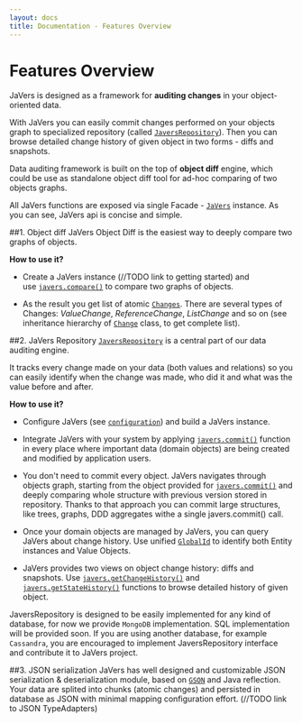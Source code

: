 ```yaml
---
layout: docs
title: Documentation - Features Overview
---
```


# Features Overview

JaVers is designed as a framework for **auditing changes** in your object-oriented data.

With JaVers you can easily commit changes performed on your objects graph to specialized repository
(called <a href="http://javers.org/javadoc_0.8.0/org/javers/repository/api/JaversRepository.html"><code>JaversRepository</code></a>).
Then you can browse detailed change history of given object in two forms - diffs and snapshots. 

Data auditing framework is built on the top of **object diff** engine, which could be use as standalone object diff tool for ad-hoc
comparing of two objects graphs.

All JaVers functions are exposed via single Facade -
<a href="http://javers.org/javadoc_0.8.0/index.html?org/javers/core/Javers.html"><code>JaVers</code></a> instance.
As you can see, JaVers api is concise and simple.

##1. Object diff
JaVers Object Diff is the easiest way to deeply compare two graphs of objects.

**How to use it?**

* Create a JaVers instance (//TODO link to getting started) and  
  use <a href="http://javers.org/javadoc_0.8.0/org/javers/core/Javers.html#compare-java.lang.Object-java.lang.Object-">
  <code>javers.compare()</code></a> to compare two graphs of objects. 
   
* As the result you get list of atomic <a href="http://javers.org/javadoc_0.8.0/index.html?org/javers/core/diff/Change.html"><code>Changes</code></a>.
  There are several types of Changes: *ValueChange*, *ReferenceChange*, *ListChange* and so on (see inheritance hierarchy of 
  <a href="http://javers.org/javadoc_0.8.0/index.html?org/javers/core/diff/Change.html"><code>Change</code></a> class, to get complete list).      

##2. JaVers Repository
<a href="http://javers.org/javadoc_0.8.0/org/javers/repository/api/JaversRepository.html"><code>JaversRepository</code></a>
is a central part of our data auditing engine. 

It tracks every change made on your data (both values and relations) so you can easily identify when the change was made, who did it and
what was the value before and after.

**How to use it?**

* Configure JaVers (see <a href="/documentation/configuration"><code>configuration</code></a>) and build a
  JaVers instance. 

* Integrate JaVers with your system by applying 
  <a href="http://javers.org/javadoc_0.8.0/org/javers/core/Javers.html#commit-java.lang.String-java.lang.Object-"><code>javers.commit()</code></a>
  function in every place where 
  important data (domain objects) are being created and modified by application users.
  
* You don't need to commit every object. JaVers navigates through objects graph, starting from
  the object provided for <a href="http://javers.org/javadoc_0.8.0/org/javers/core/Javers.html#commit-java.lang.String-java.lang.Object-"><code>javers.commit()</code></a>
  and deeply comparing whole structure with previous version stored in repository.
  Thanks to that approach you can commit large structures, like trees, graphs, DDD aggregates withe a single
  javers.commit() call.
  
* Once your domain objects are managed by JaVers, you can query JaVers about change history. 
  Use unified 
  <a href="http://javers.org/javadoc_0.8.0/index.html?org/javers/core/metamodel/object/GlobalId.html"><code>GlobalId</code></a> 
  to identify both Entity instances and Value Objects.
  
* JaVers provides two views on object change history: diffs and snapshots.
  Use <a href="http://javers.org/javadoc_0.8.0/org/javers/core/Javers.html#getChangeHistory-java.lang.Object-java.lang.Class-int-">
  <code>javers.getChangeHistory()</code></a>
  and <a href="http://javers.org/javadoc_0.8.0/org/javers/core/Javers.html#getStateHistory-java.lang.Object-java.lang.Class-int-">
  <code>javers.getStateHistory()</code></a>
  functions to browse detailed history of given object.
  
JaversRepository is designed to be easily implemented for any kind of database,
for now we provide <code>MongoDB</code> implementation. SQL implementation will be provided soon.
If you are using another database, for example <code>Cassandra</code>, you are encouraged to implement 
JaversRepository interface and contribute it to JaVers project.

##3. JSON serialization
JaVers has well designed and customizable JSON serialization & deserialization module, based on 
<a href="https://code.google.com/p/google-gson/"><code>GSON</code></a>  and Java reflection. 
Your data are splited into chunks (atomic changes) and persisted in database as JSON
with minimal mapping configuration effort. (//TODO link to JSON TypeAdapters)
